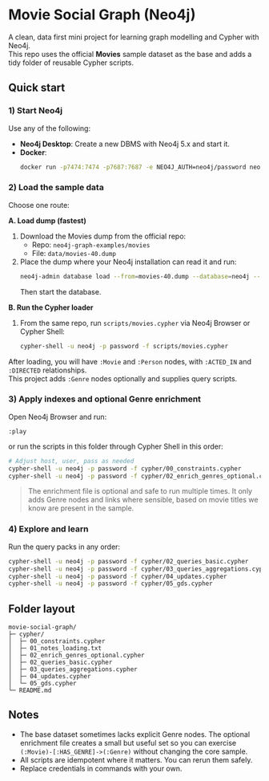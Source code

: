 
# Movie Social Graph (Neo4j)

A clean, data first mini project for learning graph modelling and Cypher with Neo4j.  
This repo uses the official **Movies** sample dataset as the base and adds a tidy folder of reusable Cypher scripts.

## Quick start

### 1) Start Neo4j
Use any of the following:
- **Neo4j Desktop**: Create a new DBMS with Neo4j 5.x and start it.
- **Docker**:
  ```bash
  docker run -p7474:7474 -p7687:7687 -e NEO4J_AUTH=neo4j/password neo4j:5
  ```

### 2) Load the sample data
Choose one route:

**A. Load dump (fastest)**
1. Download the Movies dump from the official repo:
   - Repo: `neo4j-graph-examples/movies`
   - File: `data/movies-40.dump`
2. Place the dump where your Neo4j installation can read it and run:
   ```bash
   neo4j-admin database load --from=movies-40.dump --database=neo4j --force
   ```
   Then start the database.

**B. Run the Cypher loader**
1. From the same repo, run `scripts/movies.cypher` via Neo4j Browser or Cypher Shell:
   ```bash
   cypher-shell -u neo4j -p password -f scripts/movies.cypher
   ```

After loading, you will have `:Movie` and `:Person` nodes, with `:ACTED_IN` and `:DIRECTED` relationships.  
This project adds `:Genre` nodes optionally and supplies query scripts.

### 3) Apply indexes and optional Genre enrichment
Open Neo4j Browser and run:
```
:play
```
or run the scripts in this folder through Cypher Shell in this order:

```bash
# Adjust host, user, pass as needed
cypher-shell -u neo4j -p password -f cypher/00_constraints.cypher
cypher-shell -u neo4j -p password -f cypher/02_enrich_genres_optional.cypher
```

> The enrichment file is optional and safe to run multiple times. It only adds Genre nodes and links where sensible, based on movie titles we know are present in the sample.

### 4) Explore and learn
Run the query packs in any order:
```bash
cypher-shell -u neo4j -p password -f cypher/02_queries_basic.cypher
cypher-shell -u neo4j -p password -f cypher/03_queries_aggregations.cypher
cypher-shell -u neo4j -p password -f cypher/04_updates.cypher
cypher-shell -u neo4j -p password -f cypher/05_gds.cypher
```

## Folder layout

```
movie-social-graph/
├─ cypher/
│  ├─ 00_constraints.cypher
│  ├─ 01_notes_loading.txt
│  ├─ 02_enrich_genres_optional.cypher
│  ├─ 02_queries_basic.cypher
│  ├─ 03_queries_aggregations.cypher
│  ├─ 04_updates.cypher
│  └─ 05_gds.cypher
└─ README.md
```

## Notes
- The base dataset sometimes lacks explicit Genre nodes. The optional enrichment file creates a small but useful set so you can exercise `(:Movie)-[:HAS_GENRE]->(:Genre)` without changing the core sample.
- All scripts are idempotent where it matters. You can rerun them safely.
- Replace credentials in commands with your own.
